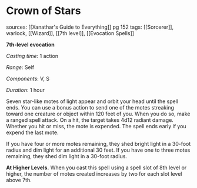# Crown of Stars
sources: [[Xanathar's Guide to Everything]] pg 152
tags: [[Sorcerer]], warlock, [[Wizard]], [[7th level]], [[Evocation Spells]]

**7th-level evocation**

*Casting time*: 1 action

*Range*: Self

*Components*: V, S

*Duration*: 1 hour

Seven star-like motes of light appear and orbit your head until the spell ends. You can use a bonus action to send one of the motes streaking toward one creature or object within 120 feet of you. When you do so, make a ranged spell attack. On a hit, the target takes 4d12 radiant damage. Whether you hit or miss, the mote is expended. The spell ends early if you expend the last mote.

If you have four or more motes remaining, they shed bright light in a 30-foot radius and dim light for an additional 30 feet. If you have one to three motes remaining, they shed dim light in a 30-foot radius.

**At Higher Levels.** When you cast this spell using a spell slot of 8th level or higher, the number of motes created increases by two for each slot level above 7th.
